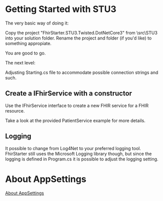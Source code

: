 # Getting Started with STU3

The very basic way of doing it:

Copy the project "FhirStarter.STU3.Twisted.DotNetCore3" from \src\STU3 into your solution folder. Rename the project and folder (if you'd like) to something appropiate.

You are good to go.

The next level:

Adjusting Starting.cs file to accommodate possible connection strings and such.

## Create a IFhirService with a constructor

Use the IFhirService interface to create a new FHIR service for a FHIR resource.

Take a look at the provided PatientService example for more details.

## Logging

It possible to change from Log4Net to your preferred logging tool. FhirStarter still uses the Microsoft Logging library though, but since the logging is defined in Program.cs it is possible to adjust the logging setting.

# About AppSettings

[About AppSettings](../Shared/AboutAppSettings.md)
